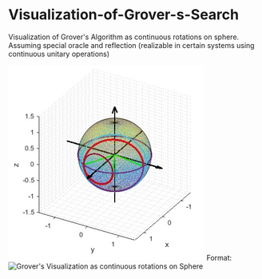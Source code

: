 # Visualization-of-Grover-s-Search
Visualization of Grover's Algorithm as continuous rotations on sphere. Assuming special oracle and reflection (realizable in certain systems using continuous unitary operations)

![Grover's Visualization as Rotations on Sphere](/GroverSphere.jpg)
Format: ![Grover's Visualization as continuous rotations on Sphere](url)
